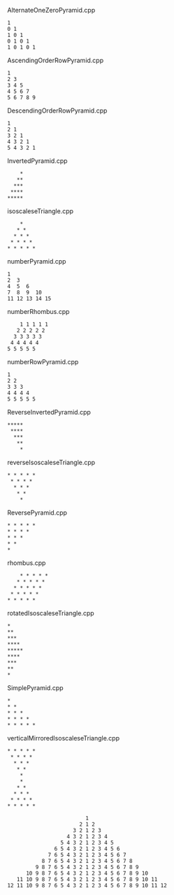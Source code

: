 ﻿AlternateOneZeroPyramid.cpp
```
1
0 1
1 0 1
0 1 0 1
1 0 1 0 1
```
AscendingOrderRowPyramid.cpp
```
1
2 3
3 4 5
4 5 6 7
5 6 7 8 9
```
DescendingOrderRowPyramid.cpp
```
1
2 1
3 2 1
4 3 2 1
5 4 3 2 1
```
InvertedPyramid.cpp
```
    *
   **
  ***
 ****
*****
```
isoscaleseTriangle.cpp
```
    *
   * *
  * * *
 * * * *
* * * * *
```
numberPyramid.cpp
```
1
2  3
4  5  6
7  8  9  10
11 12 13 14 15
```
numberRhombus.cpp
```
    1 1 1 1 1
   2 2 2 2 2
  3 3 3 3 3
 4 4 4 4 4
5 5 5 5 5
```
numberRowPyramid.cpp
```
1
2 2
3 3 3
4 4 4 4
5 5 5 5 5
```
ReverseInvertedPyramid.cpp
```
*****
 ****
  ***
   **
    *
```
reverseIsoscaleseTriangle.cpp
```
* * * * *
 * * * *
  * * *
   * *
    *
```
ReversePyramid.cpp
```
* * * * *
* * * *
* * *
* *
*
```
rhombus.cpp
```
    * * * * *
   * * * * *
  * * * * *
 * * * * *
* * * * *
```
rotatedIsoscaleseTriangle.cpp
```
*
**
***
****
*****
****
***
**
*
```
SimplePyramid.cpp
```
*
* *
* * *
* * * *
* * * * *
```
verticalMirroredIsoscaleseTriangle.cpp
```
* * * * *
 * * * *
  * * *
   * *
    *
    *
   * *
  * * *
 * * * *
* * * * *
```
```
                         1
                       2 1 2
                     3 2 1 2 3
                   4 3 2 1 2 3 4
                 5 4 3 2 1 2 3 4 5
               6 5 4 3 2 1 2 3 4 5 6
             7 6 5 4 3 2 1 2 3 4 5 6 7
           8 7 6 5 4 3 2 1 2 3 4 5 6 7 8
         9 8 7 6 5 4 3 2 1 2 3 4 5 6 7 8 9
      10 9 8 7 6 5 4 3 2 1 2 3 4 5 6 7 8 9 10
   11 10 9 8 7 6 5 4 3 2 1 2 3 4 5 6 7 8 9 10 11
12 11 10 9 8 7 6 5 4 3 2 1 2 3 4 5 6 7 8 9 10 11 12
```
